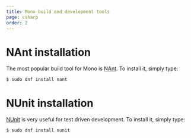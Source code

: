 ```yaml
---
title: Mono build and development tools
page: csharp
order: 2
---
```


# NAnt installation

The most popular build tool for Mono is [NAnt](http://nant.sourceforge.net/). To install it, simply type:

```
$ sudo dnf install nant
```

# NUnit installation

[NUnit](http://nunit.org/) is very useful for test driven development. To install it, simply type:

```
$ sudo dnf install nunit
```
